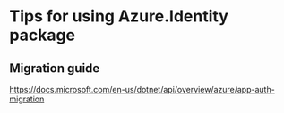 # Tips for using Azure.Identity package

## Migration guide
https://docs.microsoft.com/en-us/dotnet/api/overview/azure/app-auth-migration
